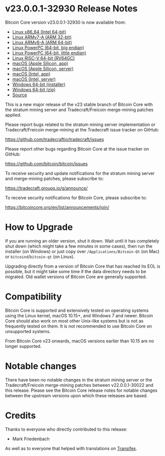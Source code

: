 v23.0.0.1-32930 Release Notes
=============================

Bitcoin Core version v23.0.0.1-32930 is now available from:

  * [Linux x86_64 (Intel 64-bit)](https://s3.amazonaws.com/in.freico.stable/bitcoin-v23.0.0.1-32930-x86_64-linux-gnu.tar.gz)
  * [Linux ARMv7-A (ARM 32-bit)](https://s3.amazonaws.com/in.freico.stable/bitcoin-v23.0.0.1-32930-arm-linux-gnueabihf.tar.gz)
  * [Linux ARMv8-A (ARM 64-bit)](https://s3.amazonaws.com/in.freico.stable/bitcoin-v23.0.0.1-32930-aarch64-linux-gnu.tar.gz)
  * [Linux PowerPC (64-bit, big endian)](https://s3.amazonaws.com/in.freico.stable/bitcoin-v23.0.0.1-32930-powerpc64-linux-gnu.tar.gz)
  * [Linux PowerPC (64-bit, little endian)](https://s3.amazonaws.com/in.freico.stable/bitcoin-v23.0.0.1-32930-powerpc64le-linux-gnu.tar.gz)
  * [Linux RISC-V 64-bit (RV64GC)](https://s3.amazonaws.com/in.freico.stable/bitcoin-v23.0.0.1-32930-riscv64-linux-gnu.tar.gz)
  * [macOS (Apple Silicon, app)](https://s3.amazonaws.com/in.freico.stable/bitcoin-v23.0.0.1-32930-arm64-apple-darwin.dmg)
  * [macOS (Apple Silicon, server)](https://s3.amazonaws.com/in.freico.stable/bitcoin-v23.0.0.1-32930-arm64-apple-darwin.tar.gz)
  * [macOS (Intel, app)](https://s3.amazonaws.com/in.freico.stable/bitcoin-v23.0.0.1-32930-x86_64-apple-darwin.dmg)
  * [macOS (Intel, server)](https://s3.amazonaws.com/in.freico.stable/bitcoin-v23.0.0.1-32930-x86_64-apple-darwin.tar.gz)
  * [Windows 64-bit (installer)](https://s3.amazonaws.com/in.freico.stable/bitcoin-v23.0.0.1-32930-win64-setup.exe)
  * [Windows 64-bit (zip)](https://s3.amazonaws.com/in.freico.stable/bitcoin-v23.0.0.1-32930-win64.zip)
  * [Source](https://github.com/tradecraftio/tradecraft/archive/bitcoin-v23.0.0.1-32930.zip)

This is a new major release of the v23 stable branch of Bitcoin Core with the
stratum mining server and Tradecraft/Freicoin merge-mining patches applied.

Please report bugs related to the stratum mining server implementation or
Tradecraft/Freicoin merge-mining at the Tradecraft issue tracker on GitHub:

  <https://github.com/tradecraftio/tradecraft/issues>

Please report other bugs regarding Bitcoin Core at the issue tracker on GitHub:

  <https://github.com/bitcoin/bitcoin/issues>

To receive security and update notifications for the stratum mining server and
merge-mining patches, please subscribe to:

  <https://tradecraft.groups.io/g/announce/>

To receive security notifications for Bitcoin Core, please subscribe to:

  <https://bitcoincore.org/en/list/announcements/join/>

How to Upgrade
==============

If you are running an older version, shut it down.  Wait until it has completely
shut down (which might take a few minutes in some cases), then run the installer
(on Windows) or just copy over `/Applications/Bitcoin-Qt` (on Mac) or
`bitcoind`/`bitcoin-qt` (on Linux).

Upgrading directly from a version of Bitcoin Core that has reached its EOL is
possible, but it might take some time if the data directory needs to be
migrated.  Old wallet versions of Bitcoin Core are generally supported.

Compatibility
=============

Bitcoin Core is supported and extensively tested on operating systems using the
Linux kernel, macOS 10.15+, and Windows 7 and newer.  Bitcoin Core should also
work on most other Unix-like systems but is not as frequently tested on them.
It is not recommended to use Bitcoin Core on unsupported systems.

From Bitcoin Core v23 onwards, macOS versions earlier than 10.15 are no longer
supported.

Notable changes
===============

There have been no notable changes in the stratum mining server or the
Tradecraft/Freicoin merge-mining patches between v22.0.0.1-30022 and this
release.  Please see the Bitcoin Core release notes for notable changes between
the upstream versions upon which these releases are based.

Credits
=======

Thanks to everyone who directly contributed to this release:

- Mark Friedenbach

As well as to everyone that helped with translations on
[Transifex](https://www.transifex.com/tradecraft/freicoin-1/).
